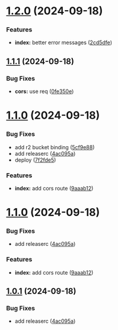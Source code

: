 # [1.2.0](https://github.com/adobe/rum-proxy/compare/v1.1.1...v1.2.0) (2024-09-18)


### Features

* **index:** better error messages ([2cd5dfe](https://github.com/adobe/rum-proxy/commit/2cd5dfea8adcba7e54425e0c2c803568ccf872ab))

## [1.1.1](https://github.com/adobe/rum-proxy/compare/v1.1.0...v1.1.1) (2024-09-18)


### Bug Fixes

* **cors:** use req ([0fe350e](https://github.com/adobe/rum-proxy/commit/0fe350e0018a8f9a6b5d1b81ae0d0376d099cf96))

# [1.1.0](https://github.com/adobe/rum-proxy/compare/v1.0.0...v1.1.0) (2024-09-18)


### Bug Fixes

* add r2 bucket binding ([5cf9e88](https://github.com/adobe/rum-proxy/commit/5cf9e8898c61d8f0ddc0582d9a7c3d2fbd3207d6))
* add releaserc ([4ac095a](https://github.com/adobe/rum-proxy/commit/4ac095ae5b3357290e1c46aba8cdf6c5db1fc587))
* deploy ([7f2fde5](https://github.com/adobe/rum-proxy/commit/7f2fde542383448ffb45a6bc8e15de57c37a3a19))


### Features

* **index:** add cors route ([9aaab12](https://github.com/adobe/rum-proxy/commit/9aaab12a7b76c6b507e288157fdca5a048ca3863))

# [1.1.0](https://github.com/adobe/rum-proxy/compare/v1.0.0...v1.1.0) (2024-09-18)


### Bug Fixes

* add releaserc ([4ac095a](https://github.com/adobe/rum-proxy/commit/4ac095ae5b3357290e1c46aba8cdf6c5db1fc587))


### Features

* **index:** add cors route ([9aaab12](https://github.com/adobe/rum-proxy/commit/9aaab12a7b76c6b507e288157fdca5a048ca3863))

## [1.0.1](https://github.com/adobe/rum-proxy/compare/v1.0.0...v1.0.1) (2024-09-18)


### Bug Fixes

* add releaserc ([4ac095a](https://github.com/adobe/rum-proxy/commit/4ac095ae5b3357290e1c46aba8cdf6c5db1fc587))
